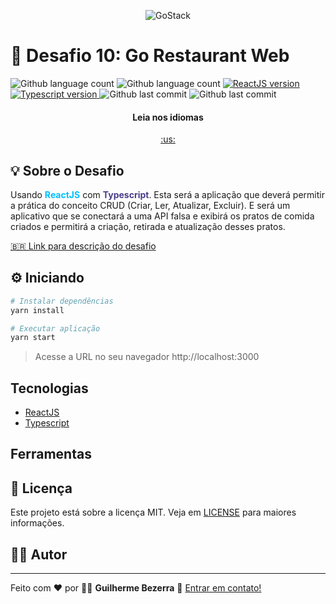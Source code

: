 <p align="center">
    <img alt="GoStack" src="https://imagensbrasil.org/images/2021/08/03/Rocketseat---Bootcamp-GoStack-11-Banner.png" />
</p>

# :rocket: Desafio 10: Go Restaurant Web

<p align="left">
    <img alt="Github language count" src="https://img.shields.io/github/languages/count/gbdsantos/bootcamp-gostack-challenge-10-gorestaurant">

  <img alt="Github language count" src="https://img.shields.io/github/languages/top/gbdsantos/bootcamp-gostack-challenge-10-gorestaurant">

  <a href="">
    <img alt="ReactJS version" src="https://img.shields.io/github/package-json/dependency-version/gbdsantos/bootcamp-gostack-challenge-10-gorestaurant/react">
  </a>

  <a href="https://www.typescriptlang.org/">
    <img alt="Typescript version" src="https://img.shields.io/github/package-json/dependency-version/gbdsantos/bootcamp-gostack-challenge-10-gorestaurant/typescript">
  </a>

  <img alt="Github last commit" src="https://wakatime.com/badge/github/gbdsantos/bootcamp-gostack-challenge-10-gorestaurant.svg">

  <img alt="Github last commit" src="https://img.shields.io/github/last-commit/gbdsantos/bootcamp-gostack-challenge-10-gorestaurant">
</p>

<div align="center">
  <h4 align="center">Leia nos idiomas</h4>
  <a href="https://github.com/gbdsantos/bootcamp-gostack-challenge-10-gorestaurant">:us:
  </a>
</div>

## :bulb: Sobre o Desafio

Usando <span style="color:deepskyblue; font-weight:bold;">ReactJS</span> com <span style="color:darkslateblue; font-weight:bold;">Typescript</span>.
Esta será a aplicação que deverá permitir a prática do conceito CRUD (Criar, Ler, Atualizar, Excluir). E será um aplicativo que se conectará a uma API falsa e exibirá os pratos de comida criados e permitirá a criação, retirada e atualização desses pratos.

[:brazil: Link para descrição do desafio](https://github.com/rocketseat-education/bootcamp-gostack-desafios/tree/master/desafio-reactjs-crud)

## :gear: Iniciando

```Bash
# Instalar dependências
yarn install

# Executar aplicação
yarn start
```

> Acesse a URL no seu navegador http://localhost:3000

## Tecnologias

- [ReactJS](https://reactjs.org/)
- [Typescript](https://www.typescriptlang.org/)

## Ferramentas

## :memo: Licença

Este projeto está sobre a licença MIT. Veja em [LICENSE](https://github.com/gbdsantos/bootcamp-gostack-challenge-10-gorestaurant/blob/master/LICENSE) para maiores informações.

## :man_astronaut: Autor

---
Feito com ♥ por :man_astronaut: **Guilherme Bezerra** :wave: [Entrar em contato!](https://www.linkedin.com/in/gbdsantos/)